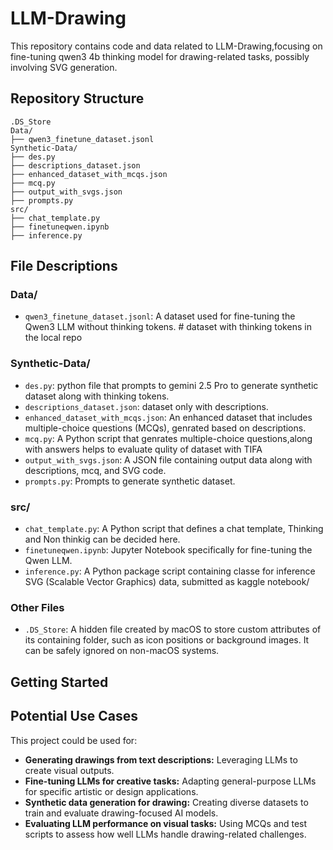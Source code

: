 # LLM-Drawing

This repository contains code and data related to LLM-Drawing,focusing on fine-tuning qwen3 4b thinking model for drawing-related tasks, possibly involving SVG generation.

## Repository Structure

```
.DS_Store
Data/
├── qwen3_finetune_dataset.jsonl
Synthetic-Data/
├── des.py
├── descriptions_dataset.json
├── enhanced_dataset_with_mcqs.json
├── mcq.py
├── output_with_svgs.json
├── prompts.py
src/
├── chat_template.py
├── finetuneqwen.ipynb
├── inference.py
```

## File Descriptions

### Data/
- `qwen3_finetune_dataset.jsonl`: A dataset used for fine-tuning the Qwen3 LLM without thinking tokens. # dataset with thinking tokens in the local repo

### Synthetic-Data/
- `des.py`: python file that prompts to gemini 2.5 Pro to generate synthetic dataset along with thinking tokens.
- `descriptions_dataset.json`: dataset only with descriptions.
- `enhanced_dataset_with_mcqs.json`: An enhanced dataset that includes multiple-choice questions (MCQs), genrated based on descriptions.
- `mcq.py`: A Python script  that genrates multiple-choice questions,along with answers helps to evaluate qulity of dataset with TIFA
- `output_with_svgs.json`: A JSON file containing output data along with descriptions, mcq, and SVG code.
- `prompts.py`: Prompts to generate synthetic dataset.

### src/
- `chat_template.py`: A Python script that defines a chat template, Thinking and Non thinkig can be decided here.
- `finetuneqwen.ipynb`: Jupyter Notebook specifically for fine-tuning the Qwen LLM.
- `inference.py`: A Python package script  containing classe for inference SVG (Scalable Vector Graphics) data, submitted as kaggle notebook/

### Other Files
- `.DS_Store`: A hidden file created by macOS to store custom attributes of its containing folder, such as icon positions or background images. It can be safely ignored on non-macOS systems.

## Getting Started


## Potential Use Cases

This project could be used for:

-   **Generating drawings from text descriptions:** Leveraging LLMs to create visual outputs.
-   **Fine-tuning LLMs for creative tasks:** Adapting general-purpose LLMs for specific artistic or design applications.
-   **Synthetic data generation for drawing:** Creating diverse datasets to train and evaluate drawing-focused AI models.
-   **Evaluating LLM performance on visual tasks:** Using MCQs and test scripts to assess how well LLMs handle drawing-related challenges.





